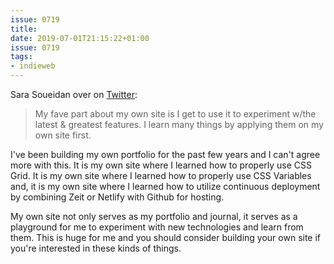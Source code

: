 ```yaml
---
issue: 0719
title: 
date: 2019-07-01T21:15:22+01:00
issue: 0719
tags:
- indieweb
---
```

Sara Soueidan over on [Twitter](https://twitter.com/SaraSoueidan/status/1093781448505651201):
> My fave part about my own site is I get to use it to experiment w/the latest & greatest features. I learn many things by applying them on my own site first.

I've been building my own portfolio for the past few years and I can't agree more with this. It is my own site where I learned how to properly use CSS Grid. It is my own site where I learned how to properly use CSS Variables and, it is my own site where I learned how to utilize continuous deployment by combining Zeit or Netlify with Github for hosting.

My own site not only serves as my portfolio and journal, it serves as a playground for me to experiment with new technologies and learn from them. This is huge for me and you should consider building your own site if you're interested in these kinds of things.